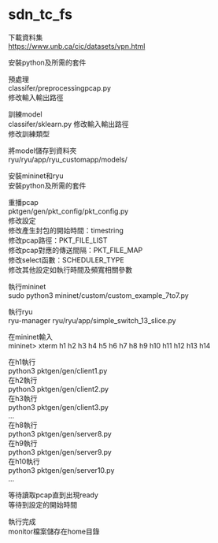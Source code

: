 # sdn_tc_fs

下載資料集  
https://www.unb.ca/cic/datasets/vpn.html  

安裝python及所需的套件  

預處理  
classifer/preprocessingpcap.py  
修改輸入輸出路徑  

訓練model  
classifer/sklearn.py
修改輸入輸出路徑  
修改訓練類型  

將model儲存到資料夾  
ryu/ryu/app/ryu_customapp/models/

安裝mininet和ryu  
安裝python及所需的套件  

重播pcap  
pktgen/gen/pkt_config/pkt_config.py  
修改設定  
修改產生封包的開始時間：timestring  
修改pcap路徑：PKT_FILE_LIST  
修改pcap對應的傳送間隔：PKT_FILE_MAP  
修改select函數：SCHEDULER_TYPE  
修改其他設定如執行時間及頻寬相關參數  
  
執行mininet  
sudo python3 mininet/custom/custom_example_7to7.py  
  
執行ryu  
ryu-manager ryu/ryu/app/simple_switch_13_slice.py  
  
在mininet輸入  
mininet> xterm h1 h2 h3 h4 h5 h6 h7 h8 h9 h10 h11 h12 h13 h14  
  
在h1執行  
python3 pktgen/gen/client1.py  
在h2執行  
python3 pktgen/gen/client2.py  
在h3執行  
python3 pktgen/gen/client3.py  
...  
在h8執行  
python3 pktgen/gen/server8.py  
在h9執行  
python3 pktgen/gen/server9.py  
在h10執行  
python3 pktgen/gen/server10.py  
...  
  
等待讀取pcap直到出現ready  
等待到設定的開始時間  
  
執行完成  
monitor檔案儲存在home目錄  
